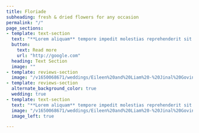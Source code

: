 ```yaml
---
title: Floriade
subheading: fresh & dried flowers for any occasion
permalink: "/"
page_sections:
- template: text-section
  text: "**Lorem aliquam** tempore impedit molestias reprehenderit sit Corporis ipsam assumenda possimus harum dolorem. Est cum vitae ratione eligendi ipsa provident Quia vero minus quod repellat assumenda ducimus Expedita cupiditate similique dolorum harum veritatis, est, eius expedita. Praesentium sint dolore itaque ullam asperiores! In voluptatibus ea eveniet minima tempore repellendus quo."
  button:
    text: Read more
    url: "http://google.com"
  heading: Text Section
  image: ""
- template: reviews-section
  image: "/v1650068671/weddings/Eileen%20and%20Liam%20-%20Jinal%20Govind%20Photography/a1mkzuuymrhphw0vvshr.jpg"
- template: reviews-section
  alternate_background_color: true
  wedding: true
- template: text-section
  text: "**Lorem aliquam** tempore impedit molestias reprehenderit sit Corporis ipsam assumenda possimus harum dolorem. Est cum vitae ratione eligendi ipsa provident Quia vero minus quod repellat assumenda ducimus Expedita cupiditate similique dolorum harum veritatis, est, eius expedita. Praesentium sint dolore itaque ullam asperiores! In voluptatibus ea eveniet minima tempore repellendus quo."
  image: "/v1650068671/weddings/Eileen%20and%20Liam%20-%20Jinal%20Govind%20Photography/a1mkzuuymrhphw0vvshr.jpg"
  image_left: true

---
```

